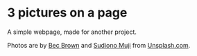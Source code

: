 # 3 pictures on a page

A simple webpage, made for another project.

Photos are by [Bec Brown](https://unsplash.com/bec_brown) and [Sudiono Muji](https://unsplash.com/mujiebok) from [Unsplash.com](https://unsplash.com).
